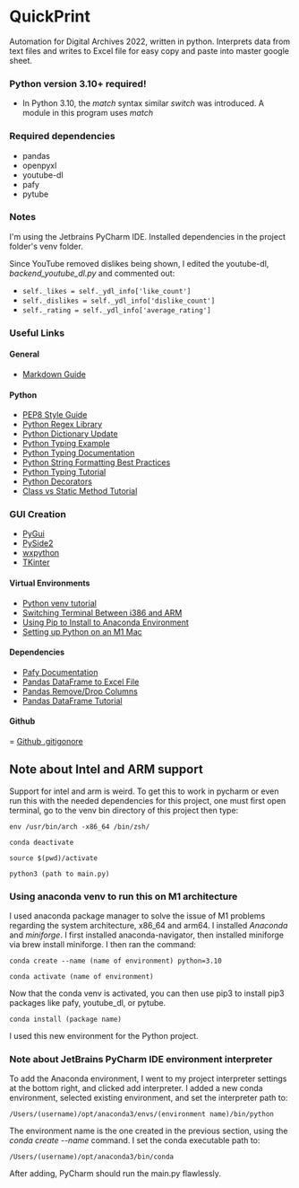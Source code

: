# QuickPrint
Automation for Digital Archives 2022, written in python. Interprets data from text files and writes to Excel file for easy copy and paste into master google sheet.

### Python version 3.10+ required!
- In Python 3.10, the *match* syntax similar *switch* was introduced. A module in this program uses *match*

### Required dependencies
- pandas
- openpyxl
- youtube-dl
- pafy
- pytube

### Notes
I'm using the Jetbrains PyCharm IDE. Installed dependencies in the project folder's venv folder.

Since YouTube removed dislikes being shown, I edited the youtube-dl, *backend_youtube_dl.py* and commented out:

- `self._likes = self._ydl_info['like_count']`
- `self._dislikes = self._ydl_info['dislike_count']`
- `self._rating = self._ydl_info['average_rating']`


### Useful Links

#### General
- [Markdown Guide](https://www.markdownguide.org/basic-syntax/)

#### Python
- [PEP8 Style Guide](https://peps.python.org/pep-0008/#prescriptive-naming-conventions)
- [Python Regex Library](https://docs.python.org/3.10/library/re.html#match-objects)
- [Python Dictionary Update](https://www.w3schools.com/python/python_dictionaries_add.asp)
- [Python Typing Example](https://github.com/ActivityWatch/aw-core/blob/master/aw_core/models.py)
- [Python Typing Documentation](https://docs.python.org/3/library/typing.html)
- [Python String Formatting Best Practices](https://realpython.com/python-string-formatting/#1-old-style-string-formatting-operator)
- [Python Typing Tutorial](https://www.infoworld.com/article/3630372/get-started-with-python-type-hints.html)
- [Python Decorators](https://www.codingem.com/at-symbol-in-python/)
- [Class vs Static Method Tutorial](https://www.youtube.com/watch?v=BNFDOLE4Q5c)

### GUI Creation
- [PyGui](https://www.csse.canterbury.ac.nz/greg.ewing/python_gui/)
- [PySide2](https://pypi.org/project/PySide2/)
- [wxpython](https://www.wxpython.org/pages/overview/#hello-world)
- [TKinter](https://wiki.python.org/moin/TkInter)

#### Virtual Environments
- [Python venv tutorial](https://www.infoworld.com/article/3239675/virtualenv-and-venv-python-virtual-environments-explained.html)
- [Switching Terminal Between i386 and ARM](https://vineethbharadwaj.medium.com/m1-mac-switching-terminal-between-x86-64-and-arm64-e45f324184d9)
- [Using Pip to Install to Anaconda Environment](https://stackoverflow.com/questions/41060382/using-pip-to-install-packages-to-anaconda-environment)
- [Setting up Python on an M1 Mac](https://towardsdatascience.com/how-to-easily-set-up-python-on-any-m1-mac-5ea885b73fab)

#### Dependencies
- [Pafy Documentation](https://pythonhosted.org/pafy/#)
- [Pandas DataFrame to Excel File](https://datatofish.com/export-dataframe-to-excel/)
- [Pandas Remove/Drop Columns](https://stackoverflow.com/questions/40389018/dropping-multiple-columns-from-a-data-frame-using-python)
- [Pandas DataFrame Tutorial](https://www.tutorialspoint.com/python_pandas/python_pandas_dataframe.htm)

#### Github
= [Github .gitigonore](https://www.atlassian.com/git/tutorials/saving-changes/gitignore)

## Note about Intel and ARM support
Support for intel and arm is weird. To get this to work in pycharm or even run this with the needed dependencies for this project, one must first open terminal, go to the venv bin directory of this project then type:

`env /usr/bin/arch -x86_64 /bin/zsh/`

`conda deactivate`

`source $(pwd)/activate`

`python3 (path to main.py)`

### Using anaconda venv to run this on M1 architecture
I used anaconda package manager to solve the issue of M1 problems regarding the system architecture, x86_64 and arm64. I installed *Anaconda* and *miniforge*. I first installed anaconda-navigator, then installed miniforge via brew install miniforge. I then ran the command:

`conda create --name (name of environment) python=3.10`

`conda activate (name of environment)`

Now that the conda venv is activated, you can then use pip3 to install pip3 packages like pafy, youtube_dl, or pytube. 

`conda install (package name)`

I used this new environment for the Python project.

### Note about JetBrains PyCharm IDE environment interpreter
To add the Anaconda environment, I went to my project interpreter settings at the bottom right, and clicked add interpreter. I added a new conda environment, selected existing environment, and set the interpreter path to:

`/Users/(username)/opt/anaconda3/envs/(environment name)/bin/python`

The environment name is the one created in the previous section, using the *conda create --name* command. I set the conda executable path to:

`/Users/(username)/opt/anaconda3/bin/conda`

After adding, PyCharm should run the main.py flawlessly. 
